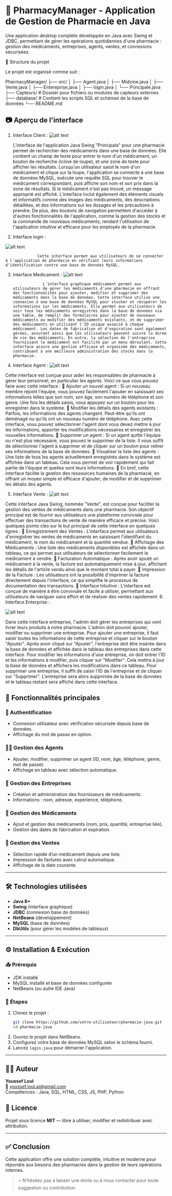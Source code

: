 # 💊 PharmacyManager - Application de Gestion de Pharmacie en Java

Une application desktop complète développée en Java avec Swing et JDBC, permettant de gérer les opérations quotidiennes d'une pharmacie : gestion des médicaments, entreprises, agents, ventes, et connexions sécurisées.

📁 Structure du projet

Le projet est organisé comme suit :

PharmacyManager/
├── src/
│   ├── Agent.java
│   ├── Midcine.java
│   ├── Vente.java
│   ├── Entereprise.java
│   ├── login.java
│   └── Principale.java
├── Capteurs/           # Dossier pour fichiers ou modules de capteurs externes
├── database/           # Contient les scripts SQL et schémas de la base de données
└── README.md

## 📷 Aperçu de l'interface


 
1.	Interface Client : 
 ![alt text](Capteurs/image22.jpg)
 
 
       L'interface de l'application Java Swing "Principale" pour une pharmacie permet de rechercher des médicaments dans une base de données. Elle contient un champ de texte pour entrer le nom d'un médicament, un bouton de recherche (icône de loupe), et une zone de texte pour afficher les résultats. Lorsqu'un utilisateur saisit le nom d'un médicament et clique sur la loupe, l'application se connecte à une base de données MySQL, exécute une requête SQL pour trouver le médicament correspondant, puis affiche son nom et son prix dans la zone de résultats. Si le médicament n'est pas trouvé, un message approprié est affiché. L'interface inclut également des éléments visuels et informatifs comme des images des médicaments, des descriptions détaillées, et des informations sur les dosages et les précautions à prendre. De plus, des boutons de navigation permettent d'accéder à d'autres fonctionnalités de l'application, comme la gestion des stocks et la commande de nouveaux médicaments, rendant l'utilisation de l'application intuitive et efficace pour les employés de la pharmacie. 
 
2.	Interface login :  
 	 
 
![alt text](Capteurs/image23.jpg)
                      
                  Cette interface permet aux utilisateurs de se connecter à l'application de pharmacie en vérifiant leurs informations d'identification contre une base de données MySQL. 
 
3.	Interface Medicament : 
![alt text](Capteurs/image24.jpg) 
 
 
                     L'interface graphique médicament permet aux utilisateurs de gérer les médicaments d'une pharmacie en offrant des fonctionnalités pour ajouter, modifier et supprimer des médicaments dans la base de données. Cette interface utilise une connexion à une base de données MySQL pour stocker et récupérer les informations sur les médicaments. Elle permet aux utilisateurs de voir tous les médicaments enregistrés dans la base de données via une table, de remplir des formulaires pour ajouter de nouveaux médicaments ou modifier des médicaments existants, et de supprimer des médicaments en utilisant l'ID unique associé à chaque médicament. Les dates de fabrication et d'expiration sont également gérées, assurant ainsi que les utilisateurs peuvent suivre la durée de vie des médicaments. En outre, la sélection de l'entreprise fournissant le médicament est facilité par un menu déroulant. Cette interface assure une gestion efficace et organisée des médicaments, contribuant à une meilleure administration des stocks dans la pharmacie. 
 
4.	Interface Agent : 
![alt text](Capteurs/image25.jpg)
 
 
Cette interface est conçue pour aider les responsables de pharmacie à gérer leur personnel, en particulier les agents. Voici ce que vous pouvez faire avec cette interface : 
	Ajouter un nouvel agent : Si un nouveau membre rejoint l'équipe, vous pouvez facilement l'ajouter en saisissant ses informations telles que son nom, son âge, son numéro de téléphone et son genre. Une fois les détails saisis, vous appuyez sur un bouton pour les enregistrer dans le système. 
	Modifier les détails des agents existants : Parfois, les informations des agents changent. Peut-être qu'ils ont déménagé ou qu'ils ont un nouveau numéro de téléphone. Avec cette interface, vous pouvez sélectionner l'agent dont vous devez mettre à jour les informations, apporter les modifications nécessaires et enregistrer les nouvelles informations. 
	Supprimer un agent : Si un agent quitte l'équipe ou n'est plus nécessaire, vous pouvez le supprimer de la liste. Il vous suffit de sélectionner l'agent à supprimer et de cliquer sur un bouton pour retirer ses informations de la base de données. 
	Visualiser la liste des agents : Une liste de tous les agents actuellement enregistrés dans le système est affichée dans un tableau. Cela vous permet de voir rapidement qui fait partie de l'équipe et quelles sont leurs informations. 
	En bref, cette interface facilite la gestion des ressources humaines de la pharmacie, en offrant un moyen simple et efficace d'ajouter, de modifier et de supprimer les détails des agents. 
 
5.	Interface Vente : 
![alt text](Capteurs/image26.jpg)
 
  
Cette interface Java Swing, nommée "Vente", est conçue pour faciliter la gestion des ventes de médicaments dans une pharmacie. Son objectif principal est de fournir aux utilisateurs une plateforme conviviale pour effectuer des transactions de vente de manière efficace et précise. 
Voici quelques points clés sur le but principal de cette interface en quelques lignes : 
	Enregistrement des Ventes : L'interface permet aux utilisateurs d'enregistrer les ventes de médicaments en saisissant l'identifiant du médicament, le nom du médicament et la quantité vendue. 
	Affichage des Médicaments : Une liste des médicaments disponibles est affichée dans un tableau, ce qui permet aux utilisateurs de sélectionner facilement le médicament à vendre. 
	Facturation Automatique : Après avoir ajouté un médicament à la vente, la facture est automatiquement mise à jour, affichant les détails de l'article vendu ainsi que le montant total à payer. 
	Impression de la Facture : Les utilisateurs ont la possibilité d'imprimer la facture directement depuis l'interface, ce qui simplifie le processus de documentation des transactions. 
	Interface Intuitive : L'interface est conçue de manière à être conviviale et facile à utiliser, permettant aux utilisateurs de naviguer sans effort et de réaliser des ventes rapidement. 
6.	Interface Enterprise : 
  
  ![alt text](Capteurs/image27.jpg)
  
  Dans cette interface entreprise, l'admin doit gérer les entreprises qui vont livrer leurs produits à notre pharmacie. L'admin doit pouvoir ajouter, modifier ou supprimer une entreprise. Pour ajouter une entreprise, il faut saisir toutes les informations de cette entreprise et cliquer sur le bouton "Ajouter". Après avoir cliqué sur "Ajouter", l'entreprise doit être insérée dans la base de données et affichée dans le tableau des entreprises dans cette interface. Pour modifier les informations d'une entreprise, on doit entrer l'ID et les informations à modifier, puis cliquer sur "Modifier". Cela mettra à jour la base de données et affichera les modifications dans ce tableau. Pour supprimer une entreprise, il suffit de saisir l'ID de l'entreprise et de cliquer sur "Supprimer". L'entreprise sera alors supprimée de la base de données et le tableau restant sera affiché dans cette interface. 


## 🎯 Fonctionnalités principales

### 🔐 Authentification
- Connexion utilisateur avec vérification sécurisée depuis base de données.
- Affichage du mot de passe en option.

### 👨‍⚕️ Gestion des Agents
- Ajouter, modifier, supprimer un agent (ID, nom, âge, téléphone, genre, mot de passe).
- Affichage en tableau avec sélection automatique.

### 🏢 Gestion des Entreprises
- Création et administration des fournisseurs de médicaments.
- Informations : nom, adresse, expérience, téléphone.

### 💊 Gestion des Médicaments
- Ajout et gestion des médicaments (nom, prix, quantité, entreprise liée).
- Gestion des dates de fabrication et expiration.

### 💸 Gestion des Ventes
- Sélection rapide d’un médicament depuis une liste.
- Impression de factures avec calcul automatique.
- Affichage de la date courante.

---

## 🛠️ Technologies utilisées

- **Java 8+**
- **Swing** (interface graphique)
- **JDBC** (connexion base de données)
- **NetBeans** (développement)
- **MySQL** (base de données)
- **DbUtils** (pour gérer les modèles de tableaux)

---

## ⚙️ Installation & Exécution

### 📥 Prérequis
- JDK installé
- MySQL installé et base de données configurée
- NetBeans (ou autre IDE Java)

### 📌 Étapes
1. Clonez le projet :
   ```bash
   git clone https://github.com/votre-utilisateur/pharmacie-java.git
   cd pharmacie-java
   ```
2. Ouvrez le projet dans NetBeans.
3. Configurez votre base de données MySQL selon le schéma fourni.
4. Lancez `login.java` pour démarrer l'application.

---

## 👨‍💻 Auteur

**Youssef Loul**  
📧 youssef.loul.ai@gmail.com  
Compétences : Java, SQL, HTML, CSS, JS, PHP, Python
## 📄 Licence

Projet sous licence **MIT** — libre à utiliser, modifier et redistribuer avec attribution.

---

## ✅ Conclusion

Cette application offre une solution complète, intuitive et moderne pour répondre aux besoins des pharmacies dans la gestion de leurs opérations internes. 

> ⭐ N'hésitez pas à laisser une étoile ou à nous contacter pour toute suggestion ou contribution.

